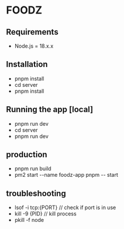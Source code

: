 # FOODZ

## Requirements
* Node.js = 18.x.x

## Installation
* pnpm install
* cd server
* pnpm install

## Running the app [local]
* pnpm run dev
* cd server
* pnpm run dev

## production
* pnpm run build
* pm2 start --name foodz-app pnpm -- start

## troubleshooting
* lsof -i tcp:{PORT} // check if port is in use
* kill -9 {PID} // kill process
* pkill -f node